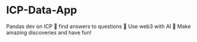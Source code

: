 # ICP-Data-App
Pandas dev on ICP
🔮 find answers to questions
🚀 Use web3 with AI
🍻 Make amazing discoveries and have fun!
